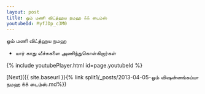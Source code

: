 ```yaml
---
layout: post
title: ஓம் மணி விட்த்ஹய நமஹ ௧௧ டைம்ஸ்
youtubeId: MyfJDp_c3M0
---
```

 
 
 ஓம் மணி விட்த்ஹய நமஹ  
 
 -  யார் காது வீச்சுகளை அணிந்துகொள்கிறார்கள் 
 
  
 
  
 
 
 
 
 
 


{% include youtubePlayer.html id=page.youtubeId %}
 
[Next]({{ site.baseurl }}{% link  split1/_posts/2013-04-05-ஓம் விஷன்னங்கய்யா நமஹ ௧௧ டைம்ஸ்.md%})
 
